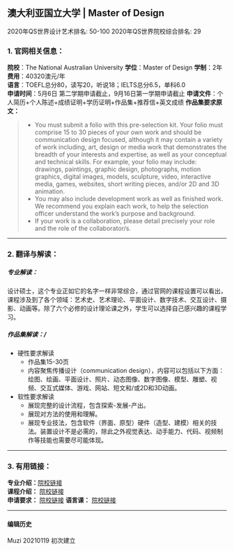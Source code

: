 ## 澳大利亚国立大学 | Master of Design

2020年QS世界设计艺术排名: 50-100
2020年QS世界院校综合排名: 29  

### 1. 官网相关信息：

**院校**：The National Australian University
**学位**：Master of Design
**学制**：2年  
**费用**：40320澳元/年  
**语言**：TOEFL总分80，读写20，听说18；IELTS总分6.5，单科6.0  
**申请时间**：5月6日 第二学期申请截止，9月16日第一学期申请截止
**申请文件**：个人简历+个人陈述+成绩证明+学历证明+作品集+推荐信+英文成绩
**作品集要求原文：**

> - You must submit a folio with this pre-selection kit. Your folio must comprise 15 to 30 pieces of your own work and should be communication design focused, although it may contain a variety of work including, art, design or media work that demonstrates the breadth of your interests and expertise, as well as your conceptual and technical skills. For example, your folio may include: drawings, paintings, graphic design, photographs, motion graphics, digital images, models, sculpture, video, interactive media, games, websites, short writing pieces, and/or 2D and 3D animation.
> - You may also include development work as well as finished work. We recommend you explain each work, to help the selection officer understand the work’s purpose and background.
> - If your work is a collaboration, please detail precisely your role and the role of the collaborator/s.


---

### 2. 翻译与解读：

##### 专业解读：
设计硕士，这个专业正如它的名字一样非常综合，通过官网的课程设置可以看出，课程涉及到了各个领域：艺术史、艺术理论、平面设计、数字技术、交互设计、摄影、动画等。除了六个必修的设计理论课之外，学生可以选择自己感兴趣的课程学习。

##### 作品集解读：/
- 硬性要求解读
  - 作品集15-30页
  - 内容聚焦传播设计（communication design），内容可以包括以下方面：绘图、绘画、平面设计、照片、动态图像、数字图像、模型、雕塑、视频、交互式媒体、游戏、网站、短文和/或2D和3D动画。
- 软性要求解读
  - 展现完整的设计流程，包含探索-发展-产出。
  - 展现对方法的使用和理解。
  - 展现专业技法，包含软件（界面、原型）硬件（造型、建模）相关的技法。装置设计不是必需的，除此之外视觉表达、动手能力、代码、视频制作等技能也需要尽可能体现。

---


### 3. 有用链接：

**专业介绍：**[院校链接](https://programsandcourses.anu.edu.au/2018/program/MDESN)  
**课程介绍：** [院校链接](https://programsandcourses.anu.edu.au/2018/program/MDESN#studyoptions)  
**申请要求：** [院校链接](https://programsandcourses.anu.edu.au/2018/program/MDESN#admission-requirements)
**语言课：** [院校链接](https://www.anucollege.edu.au/courses/english-language-courses/anu-access-program)


---


#### 编辑历史
Muzi 20210119 初次建立
